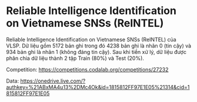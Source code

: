 # Reliable Intelligence Identification on Vietnamese SNSs (ReINTEL)

Reliable Intelligence Identification on Vietnamese SNSs (ReINTEL) của VLSP. Dữ liệu gồm 5172 bản ghi trong đó 4238 bản ghi là nhãn 0 (tin cậy) và 934 bản ghi là nhãn 1 (không đáng tin cậy). Sau khi tiền xử lý, dữ liệu được phân chia dữ liệu thành 2 tập Train (80%) và Test (20%).

Competition: https://competitions.codalab.org/competitions/27232

Data: https://onedrive.live.com/?authkey=%21ABxMA4u13%2DMc4Ok&id=1815812FF97E1E05%21314&cid=1815812FF97E1E05
